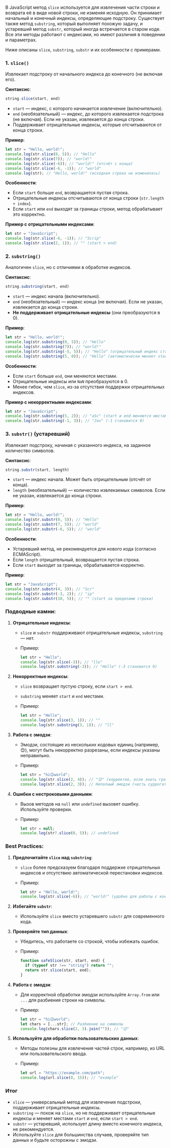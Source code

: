 В JavaScript метод `slice` используется для извлечения части строки и возврата её в виде новой строки, не изменяя исходную. Он принимает начальный и конечный индексы, определяющие подстроку. Существует также метод `substring`, который выполняет похожую задачу, и устаревший метод `substr`, который иногда встречается в старом коде. Все эти методы работают с индексами, но имеют различия в поведении и параметрах. 

Ниже описаны `slice`, `substring`, `substr` и их особенности с примерами.

### 1. `slice()`
Извлекает подстроку от начального индекса до конечного (не включая его).

**Синтаксис**:
```javascript
string.slice(start, end)
```
- `start` — индекс, с которого начинается извлечение (включительно).
- `end` (необязательный) — индекс, до которого извлекается подстрока (не включая). Если не указан, извлекается до конца строки.
- Поддерживает отрицательные индексы, которые отсчитываются от конца строки.

**Пример**:
```javascript
let str = "Hello, world!";
console.log(str.slice(0, 5)); // "Hello"
console.log(str.slice(7)); // "world!"
console.log(str.slice(-6)); // "world!" (отсчёт с конца)
console.log(str.slice(-6, -1)); // "world"
console.log(str); // "Hello, world!" (исходная строка не изменилась)
```

**Особенности**:
- Если `start` больше `end`, возвращается пустая строка.
- Отрицательные индексы отсчитываются от конца строки (`str.length + index`).
- Если `start` или `end` выходят за границы строки, метод обрабатывает это корректно.

**Пример с отрицательными индексами**:
```javascript
let str = "JavaScript";
console.log(str.slice(-6, -1)); // "Scrip"
console.log(str.slice(2, 1)); // "" (start > end)
```

### 2. `substring()`
Аналогичен `slice`, но с отличиями в обработке индексов.

**Синтаксис**:
```javascript
string.substring(start, end)
```
- `start` — индекс начала (включительно).
- `end` (необязательный) — индекс конца (не включая). Если не указан, извлекается до конца строки.
- **Не поддерживает отрицательные индексы** (они преобразуются в 0).

**Пример**:
```javascript
let str = "Hello, world!";
console.log(str.substring(0, 5)); // "Hello"
console.log(str.substring(7)); // "world!"
console.log(str.substring(-5, 5)); // "Hello" (отрицательный индекс становится 0)
console.log(str.substring(5, 0)); // "Hello" (автоматически меняет start и end местами)
```

**Особенности**:
- Если `start` больше `end`, они меняются местами.
- Отрицательные индексы или `NaN` преобразуются в 0.
- Менее гибок, чем `slice`, из-за отсутствия поддержки отрицательных индексов.

**Пример с некорректными индексами**:
```javascript
let str = "JavaScript";
console.log(str.substring(5, 2)); // "aSc" (start и end меняются местами)
console.log(str.substring(-1, 3)); // "Jav" (-1 становится 0)
```

### 3. `substr()` (устаревший)
Извлекает подстроку, начиная с указанного индекса, на заданное количество символов.

**Синтаксис**:
```javascript
string.substr(start, length)
```
- `start` — индекс начала. Может быть отрицательным (отсчёт от конца).
- `length` (необязательный) — количество извлекаемых символов. Если не указан, извлекается до конца строки.

**Пример**:
```javascript
let str = "Hello, world!";
console.log(str.substr(0, 5)); // "Hello"
console.log(str.substr(7, 5)); // "world"
console.log(str.substr(-6, 5)); // "world"
```

**Особенности**:
- Устаревший метод, не рекомендуется для нового кода (согласно ECMAScript).
- Если `length` отрицательный, возвращается пустая строка.
- Если `start` выходит за границы, обрабатывается корректно.

**Пример**:
```javascript
let str = "JavaScript";
console.log(str.substr(4, 3)); // "Scr"
console.log(str.substr(-3, 2)); // "ip"
console.log(str.substr(10, 5)); // "" (start за пределами строки)
```

### Подводные камни:

1. **Отрицательные индексы**:
   - `slice` и `substr` поддерживают отрицательные индексы, `substring` — нет.
   - Пример:

     ```javascript
     let str = "Hello";
     console.log(str.slice(-3)); // "llo"
     console.log(str.substring(-3)); // "Hello" (-3 становится 0)
     ```

2. **Некорректные индексы**:
   - `slice` возвращает пустую строку, если `start > end`.
   - `substring` меняет `start` и `end` местами.
   - Пример:

     ```javascript
     let str = "Hello";
     console.log(str.slice(3, 1)); // ""
     console.log(str.substring(3, 1)); // "ll"
     ```

3. **Работа с эмодзи**:
   - Эмодзи, состоящие из нескольких кодовых единиц (например, 😊), могут быть некорректно разрезаны, если индексы указаны неправильно.
   - Пример:

     ```javascript
     let str = "hi😊world";
     console.log(str.slice(2, 4)); // "😊" (корректно, если знать границы эмодзи)
     console.log(str.slice(2, 3)); // Неполный эмодзи (часть суррогатной пары)
     ```

4. **Ошибки с нестроковыми данными**:
   - Вызов методов на `null` или `undefined` вызовет ошибку. Используйте проверки.
   - Пример:

     ```javascript
     let str = null;
     console.log(str?.slice(0, 5)); // undefined
     ```

### Best Practices:

1. **Предпочитайте `slice` над `substring`**:
   - `slice` более предсказуем благодаря поддержке отрицательных индексов и отсутствию автоматической перестановки индексов.
   - Пример:

     ```javascript
     let str = "Hello, world!";
     console.log(str.slice(-6)); // "world!" (удобно для работы с концом строки)
     ```

2. **Избегайте `substr`**:
   - Используйте `slice` вместо устаревшего `substr` для современного кода.

3. **Проверяйте тип данных**:
   - Убедитесь, что работаете со строкой, чтобы избежать ошибок.
   - Пример:

     ```javascript
     function safeSlice(str, start, end) {
       if (typeof str !== "string") return "";
       return str.slice(start, end);
     }
     ```

4. **Работа с эмодзи**:
   - Для корректной обработки эмодзи используйте `Array.from` или `...` для разбиения строки на символы.
   - Пример:

     ```javascript
     let str = "hi😊world";
     let chars = [...str]; // Разбиение на символы
     console.log(chars.slice(2, 3).join("")); // "😊"
     ```

5. **Используйте для обработки пользовательских данных**:
   - Методы полезны для извлечения частей строк, например, из URL или пользовательского ввода.
   - Пример:

     ```javascript
     let url = "https://example.com/path";
     console.log(url.slice(8, 15)); // "example"
     ```

### Итог
- `slice` — универсальный метод для извлечения подстроки, поддерживает отрицательные индексы.
- `substring` — похож на `slice`, но не поддерживает отрицательные индексы и меняет местами `start` и `end`, если `start > end`.
- `substr` — устаревший, использует длину вместо конечного индекса, не рекомендуется.
- Используйте `slice` для большинства случаев, проверяйте тип данных и будьте осторожны с эмодзи.